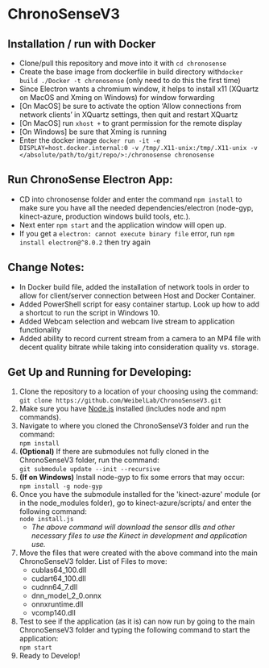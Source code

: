 # ChronoSenseV3

## Installation / run with Docker
- Clone/pull this repository and move into it with `cd chronosense`
- Create the base image from dockerfile in build directory with`docker build ./Docker -t chronosense` (only need to do this the first time)
- Since Electron wants a chromium window, it helps to install x11 (XQuartz on MacOS and Xming on Windows) for window forwarding
- [On MacOS] be sure to activate the option ‘Allow connections from network clients’ in XQuartz settings, then quit and restart XQuartz
- [On MacOS] run `xhost +` to grant permission for the remote display
- [On Windows] be sure that Xming is running
- Enter the docker image `docker run -it -e DISPLAY=host.docker.internal:0 -v /tmp/.X11-unix:/tmp/.X11-unix -v </absolute/path/to/git/repo/>:/chronosense chronosense`

## Run ChronoSense Electron App:
- CD into chronosense folder and enter the command `npm install` to make sure you have all the needed dependencies/electron (node-gyp, kinect-azure, production windows build tools, etc.).
- Next enter `npm start` and the application window will open up.
- If you get a `electron: cannot execute binary file` error, run `npm install electron@^8.0.2` then try again

## Change Notes:
- In Docker build file, added the installation of network tools in order to allow for client/server connection between Host and Docker Container. 
- Added PowerShell script for easy container startup. Look up how to add a shortcut to run the script in Windows 10.
- Added Webcam selection and webcam live stream to application functionality
- Added ability to record current stream from a camera to an MP4 file with decent quality bitrate while taking into consideration quality vs. storage.

## Get Up and Running for Developing:
1.  Clone the repository to a location of your choosing using the command:  
    `git clone https://github.com/WeibelLab/ChronoSenseV3.git`
2.  Make sure you have [Node.js](https://nodejs.org/en/) installed (includes node and npm commands).  
3.  Navigate to where you cloned the ChronoSenseV3 folder and run the command:  
    `npm install`
4.  **(Optional)** If there are submodules not fully cloned in the ChronoSenseV3 folder, run the command:  
    `git submodule update --init --recursive`
5.  **(If on Windows)** Install node-gyp to fix some errors that may occur:  
    `npm install -g node-gyp`
6.  Once you have the submodule installed for the 'kinect-azure' module (or in the node_modules folder), go to kinect-azure/scripts/ and enter the following command:  
    `node install.js`
    - *The above command will download the sensor dlls and other necessary files to use the Kinect in development and application use.*
7.  Move the files that were created with the above command into the main ChronoSenseV3 folder. 
    List of Files to move:  
    * cublas64_100.dll
    * cudart64_100.dll
    * cudnn64_7.dll
    * dnn_model_2_0.onnx
    * onnxruntime.dll
    * vcomp140.dll
8. Test to see if the application (as it is) can now run by going to the main ChronoSenseV3 folder and typing the following command to start the application:  
    `npm start`
9. Ready to Develop!
